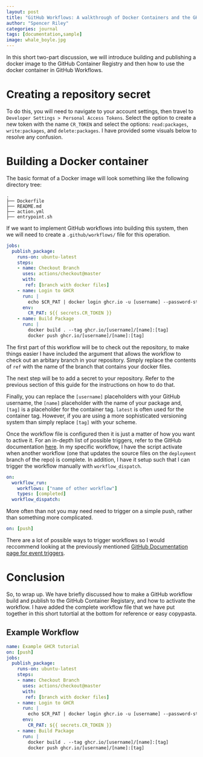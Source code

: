 ```yaml
---
layout: post
title: "GitHub Workflows: A walkthrough of Docker Containers and the GHCR Part 1"
author: "Spencer Riley"
categories: journal
tags: [documentation,sample]
image: whale_boyle.jpg
---
```


In this short two-part discussion, we will introduce building and publishing a docker image to the GitHub Container Registry and then how to use the docker container in GitHub Workflows.

# Creating a repository secret
To do this, you will need to navigate to your account settings, then travel to `Developer Settings > Personal Access Tokens`. Select the option to create a new token with the name `CR_TOKEN` and select the options: `read:packages`, `write:packages`, and `delete:packages`. I have provided some visuals below to resolve any confusion. 


# Building a Docker container
The basic format of a Docker image will look something like the following directory tree:
```
.
├── Dockerfile
├── README.md
├── action.yml
├── entrypoint.sh
```
If we want to implement GitHub workflows into building this system, then we will need to create a `.github/workflows/` file for this operation.

```yml
jobs:
  publish_package:
    runs-on: ubuntu-latest
    steps:
    - name: Checkout Branch
      uses: actions/checkout@master
      with:
       ref: [branch with docker files]
    - name: Login to GHCR
      run: |
        echo $CR_PAT | docker login ghcr.io -u [username] --password-stdin
      env:
        CR_PAT: ${{ secrets.CR_TOKEN }}
    - name: Build Package
      run: |
        docker build . --tag ghcr.io/[username]/[name]:[tag]
        docker push ghcr.io/[username]/[name]:[tag]
```
The first part of this workflow will be to check out the repository, to make things easier I have included the argument that allows the workflow to check out an arbitary branch in your repository. Simply replace the contents of `ref` with the name of the branch that contains your docker files. 

The next step will be to add a secret to your repository. Refer to the previous section of this guide for the instructions on how to do that. 

Finally, you can replace the `[username]` placeholders with your GitHub username, the `[name]` placeholder with the name of your package and, `[tag]` is a placeholder for the container tag. `latest` is often used for the container tag. However, if you are using a more sophisticated versioning system than simply replace `[tag]` with your scheme. 

Once the workflow file is configured then it is just a matter of how you want to active it. For an in-depth list of possible triggers, refer to the GitHub documentation [here](https://docs.github.com/en/actions/reference/events-that-trigger-workflows). In my specific workflow, I have the script activate when another workflow (one that updates the source files on the `deployment` branch of the repo) is complete. In addition, I have it setup such that I can trigger the workflow manually with `workflow_dispatch`. 
```yml
on:
  workflow_run:
    workflows: ["name of other workflow"]
    types: [completed]
  workflow_dispatch:
```
More often than not you may need need to trigger on a simple push, rather than something more complicated. 
```yml
on: [push]
```
There are a lot of possible ways to trigger workflows so I would reccommend looking at the previously mentioned [GitHub Documentation page for event triggers](https://docs.github.com/en/actions/reference/events-that-trigger-workflows). 

# Conclusion
So, to wrap up. We have briefly discussed how to make a GitHub workflow build and publish to the GitHub Container Registary, and how to activate the workflow. I have added the complete workflow file that we have put together in this short tutortial at the bottom for reference or easy copypasta. 

## Example Workflow
```yml
name: Example GHCR tutorial
on: [push]
jobs:
  publish_package:
    runs-on: ubuntu-latest
    steps:
    - name: Checkout Branch
      uses: actions/checkout@master
      with:
       ref: [branch with docker files]
    - name: Login to GHCR
      run: |
        echo $CR_PAT | docker login ghcr.io -u [username] --password-stdin
      env:
        CR_PAT: ${{ secrets.CR_TOKEN }}
    - name: Build Package
      run: |
        docker build . --tag ghcr.io/[username]/[name]:[tag]
        docker push ghcr.io/[username]/[name]:[tag]
```
